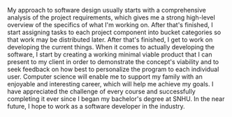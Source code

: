 My approach to software design usually starts with a comprehensive analysis of the project requirements, which gives me a strong high-level overview of the specifics of what I'm working on. After that's finished, I start assigning tasks to each project component into bucket categories so that work may be distributed later. After that's finished, I get to work on developing the current things. 
When it comes to actually developing the software, I start by creating a working minimal viable product that I can present to my client in order to demonstrate the concept's viability and to seek feedback on how best to personalize the program to each individual user.
Computer science will enable me to support my family with an enjoyable and interesting career, which will help me achieve my goals. I have appreciated the challenge of every course and successfully completing it ever since I began my bachelor's degree at SNHU. In the near future, I hope to work as a software developer in the industry.
